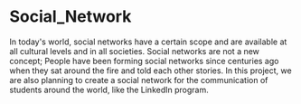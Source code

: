 # Social_Network
In today's world, social networks have a certain scope and are available at all cultural levels and in all societies. Social networks are not a new concept; People have been forming social networks since centuries
ago when they sat around the fire and told each other stories.
In this project, we are also planning to create a social network for the communication of students around the world, like the LinkedIn program.
